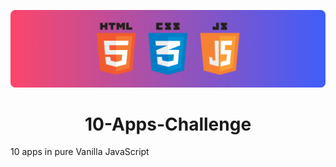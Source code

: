 ![Banner Image](./banner.png "Banner Image")

<h1 align="center">10-Apps-Challenge</h1>

10 apps in pure Vanilla JavaScript
